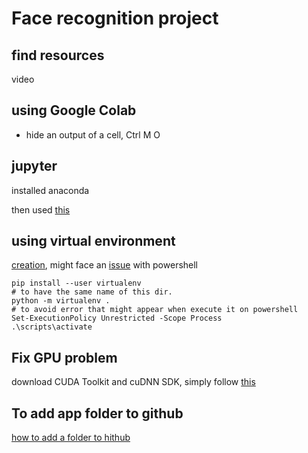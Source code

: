 # Face recognition project

## find resources

video

## using Google Colab

- hide an output of a cell, Ctrl M O

## jupyter

installed anaconda

then used [this](https://jupyter.org/install)

## using virtual environment

[creation](https://janakiev.com/blog/jupyter-virtual-envs/), might face an [issue](https://stackoverflow.com/questions/18713086/virtualenv-wont-activate-on-windows) with powershell

```shell
pip install --user virtualenv
# to have the same name of this dir.
python -m virtualenv .
# to avoid error that might appear when execute it on powershell
Set-ExecutionPolicy Unrestricted -Scope Process
.\scripts\activate

```

## Fix GPU problem

download CUDA Toolkit and cuDNN SDK, simply follow [this](https://stackoverflow.com/questions/41402409/tensorflow-doesnt-seem-to-see-my-gpu)

## To add app folder to github

[how to add a folder to hithub](https://stackoverflow.com/questions/12258399/how-do-i-create-a-folder-in-a-github-repository)
